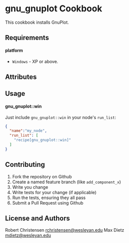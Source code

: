gnu_gnuplot Cookbook
=========================
This cookbook installs GnuPlot.

Requirements
------------
#### platform
- `Windows` - XP or above.

Attributes
----------

Usage
-----
#### gnu_gnuplot::win

Just include `gnu_gnuplot::win` in your node's `run_list`:

```json
{
  "name":"my_node",
  "run_list": [
    "recipe[gnu_gnuplot::win]"
  ]
}
```

Contributing
------------

1. Fork the repository on Github
2. Create a named feature branch (like `add_component_x`)
3. Write you change
4. Write tests for your change (if applicable)
5. Run the tests, ensuring they all pass
6. Submit a Pull Request using Github

License and Authors
-------------------
Robert Christensen <rchristensen@wesleyan.edu>
Max Dietz <mdietz@wesleyan.edu>